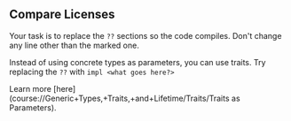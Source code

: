 ﻿## Compare Licenses

Your task is to replace the `??` sections so the code compiles.
Don't change any line other than the marked one.

<div class="hint">
Instead of using concrete types as parameters, you can use traits. Try replacing the
<code>??</code> with <code>impl &lt;what goes here?></code>

Learn more [here](course://Generic+Types,+Traits,+and+Lifetime/Traits/Traits as Parameters).

</div>